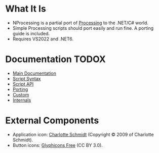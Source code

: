 
# What It Is

- NProcessing is a partial port of [Processing](https://processing.org/) to the .NET/C# world.
- Simple Processing scripts should port easily and run fine. A porting guide is included.
- Requires VS2022 and .NET6.


# Documentation TODOX

- [Main Documentation](DocFiles/NProcessing.md)
- [Script Syntax](DocFiles/ScriptSyntax.md)
- [Script API](DocFiles/ScriptApi.md)
- [Porting](DocFiles/Porting.md)
- [Custom](DocFiles/Custom.md)
- [Internals](DocFiles/Internals.md)

# External Components

- Application icon: [Charlotte Schmidt](http://pattedemouche.free.fr/) (Copyright © 2009 of Charlotte Schmidt).
- Button icons: [Glyphicons Free](http://glyphicons.com/) (CC BY 3.0).
